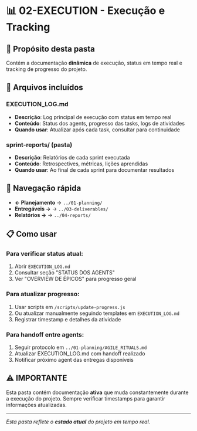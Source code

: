 # 📊 **02-EXECUTION** - Execução e Tracking

## 🎯 **Propósito desta pasta**
Contém a documentação **dinâmica** de execução, status em tempo real e tracking de progresso do projeto.

## 📄 **Arquivos incluídos**

### **EXECUTION_LOG.md**
- **Descrição**: Log principal de execução com status em tempo real
- **Conteúdo**: Status dos agents, progresso das tasks, logs de atividades
- **Quando usar**: Atualizar após cada task, consultar para continuidade

### **sprint-reports/** (pasta)
- **Descrição**: Relatórios de cada sprint executada
- **Conteúdo**: Retrospectives, métricas, lições aprendidas
- **Quando usar**: Ao final de cada sprint para documentar resultados

## 🔗 **Navegação rápida**

- **← Planejamento** → `../01-planning/`
- **Entregáveis →** → `../03-deliverables/`
- **Relatórios →** → `../04-reports/`

## 📋 **Como usar**

### **Para verificar status atual:**
1. Abrir `EXECUTION_LOG.md`
2. Consultar seção "STATUS DOS AGENTS"
3. Ver "OVERVIEW DE ÉPICOS" para progresso geral

### **Para atualizar progresso:**
1. Usar scripts em `/scripts/update-progress.js`
2. Ou atualizar manualmente seguindo templates em `EXECUTION_LOG.md`
3. Registrar timestamp e detalhes da atividade

### **Para handoff entre agents:**
1. Seguir protocolo em `../01-planning/AGILE_RITUALS.md`
2. Atualizar EXECUTION_LOG.md com handoff realizado
3. Notificar próximo agent das entregas disponíveis

## ⚠️ **IMPORTANTE**

Esta pasta contém documentação **ativa** que muda constantemente durante a execução do projeto. Sempre verificar timestamps para garantir informações atualizadas.

---
*Esta pasta reflete o **estado atual** do projeto em tempo real.*